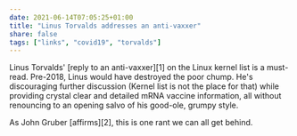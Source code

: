```yaml
---
date: 2021-06-14T07:05:25+01:00
title: "Linus Torvalds addresses an anti-vaxxer"
share: false
tags: ["links", "covid19", "torvalds"]
---
```

Linus Torvalds' [reply to an anti-vaxxer][1] on the Linux kernel list is
a must-read. Pre-2018, Linus would have destroyed the poor chump. He's
discouraging further discussion (Kernel list is not the place for that) while
providing crystal clear and detailed mRNA vaccine information, all without
renouncing to an opening salvo of his good-ole, grumpy style.

As John Gruber [affirms][2], this is one rant we can all get behind.

